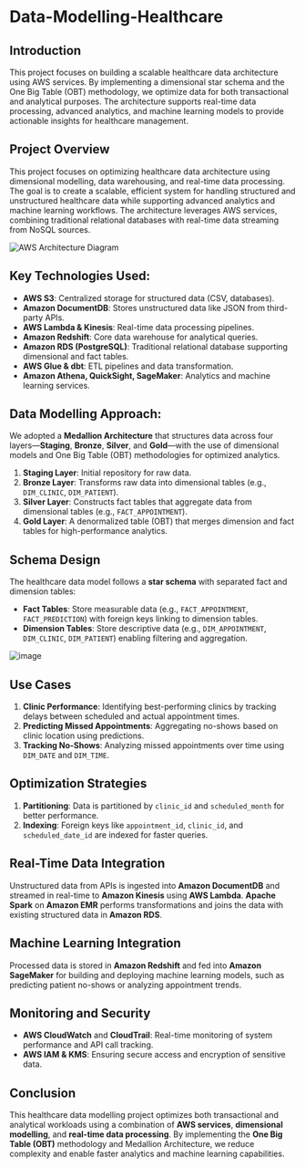 # Data-Modelling-Healthcare
## Introduction

This project focuses on building a scalable healthcare data architecture using AWS services. By implementing a dimensional star schema and the One Big Table (OBT) methodology, we optimize data for both transactional and analytical purposes. The architecture supports real-time data processing, advanced analytics, and machine learning models to provide actionable insights for healthcare management.

## Project Overview
This project focuses on optimizing healthcare data architecture using dimensional modelling, data warehousing, and real-time data processing. The goal is to create a scalable, efficient system for handling structured and unstructured healthcare data while supporting advanced analytics and machine learning workflows. The architecture leverages AWS services, combining traditional relational databases with real-time data streaming from NoSQL sources.

![AWS Architecture Diagram](https://github.com/user-attachments/assets/894024d1-01f5-4b88-a515-eeb94a638202)

## Key Technologies Used:
- **AWS S3**: Centralized storage for structured data (CSV, databases).
- **Amazon DocumentDB**: Stores unstructured data like JSON from third-party APIs.
- **AWS Lambda & Kinesis**: Real-time data processing pipelines.
- **Amazon Redshift**: Core data warehouse for analytical queries.
- **Amazon RDS (PostgreSQL)**: Traditional relational database supporting dimensional and fact tables.
- **AWS Glue & dbt**: ETL pipelines and data transformation.
- **Amazon Athena, QuickSight, SageMaker**: Analytics and machine learning services.

## Data Modelling Approach:
We adopted a **Medallion Architecture** that structures data across four layers—**Staging**, **Bronze**, **Silver**, and **Gold**—with the use of dimensional models and One Big Table (OBT) methodologies for optimized analytics.

1. **Staging Layer**: Initial repository for raw data.
2. **Bronze Layer**: Transforms raw data into dimensional tables (e.g., `DIM_CLINIC`, `DIM_PATIENT`).
3. **Silver Layer**: Constructs fact tables that aggregate data from dimensional tables (e.g., `FACT_APPOINTMENT`).
4. **Gold Layer**: A denormalized table (OBT) that merges dimension and fact tables for high-performance analytics.

## Schema Design
The healthcare data model follows a **star schema** with separated fact and dimension tables:

- **Fact Tables**: Store measurable data (e.g., `FACT_APPOINTMENT`, `FACT_PREDICTION`) with foreign keys linking to dimension tables.
- **Dimension Tables**: Store descriptive data (e.g., `DIM_APPOINTMENT`, `DIM_CLINIC`, `DIM_PATIENT`) enabling filtering and aggregation.

![image](https://github.com/user-attachments/assets/6a20f87d-4837-4839-95c1-cd2b1cae62ce)

## Use Cases
1. **Clinic Performance**: Identifying best-performing clinics by tracking delays between scheduled and actual appointment times.
2. **Predicting Missed Appointments**: Aggregating no-shows based on clinic location using predictions.
3. **Tracking No-Shows**: Analyzing missed appointments over time using `DIM_DATE` and `DIM_TIME`.

## Optimization Strategies
1. **Partitioning**: Data is partitioned by `clinic_id` and `scheduled_month` for better performance.
2. **Indexing**: Foreign keys like `appointment_id`, `clinic_id`, and `scheduled_date_id` are indexed for faster queries.

## Real-Time Data Integration
Unstructured data from APIs is ingested into **Amazon DocumentDB** and streamed in real-time to **Amazon Kinesis** using **AWS Lambda**. **Apache Spark** on **Amazon EMR** performs transformations and joins the data with existing structured data in **Amazon RDS**.

## Machine Learning Integration
Processed data is stored in **Amazon Redshift** and fed into **Amazon SageMaker** for building and deploying machine learning models, such as predicting patient no-shows or analyzing appointment trends.

## Monitoring and Security
- **AWS CloudWatch** and **CloudTrail**: Real-time monitoring of system performance and API call tracking.
- **AWS IAM & KMS**: Ensuring secure access and encryption of sensitive data.

## Conclusion
This healthcare data modelling project optimizes both transactional and analytical workloads using a combination of **AWS services**, **dimensional modelling**, and **real-time data processing**. By implementing the **One Big Table (OBT)** methodology and Medallion Architecture, we reduce complexity and enable faster analytics and machine learning capabilities.

